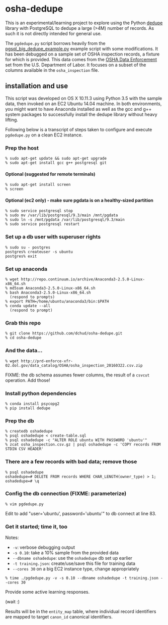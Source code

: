 # osha-dedupe

This is an experimental/learning project to explore using the Python
[dedupe](http://dedupe.readthedocs.org) library with PostgreSQL to
dedupe a large (>4M) number of records.  As such it is not directly
intended for general use.

The ```pgdedupe.py``` script borrows heavily from the
[pgsql_big_dedupe_example.py](http://datamade.github.io/dedupe-examples/docs/pgsql_big_dedupe_example.html)
example script with some modifications.  It has been debugged on a
sample set of OSHA inspection records, a fixture for which is
provided.  This data comes from the [OSHA Data
Enforcement](http://enforcedata.dol.gov/views/data_summary.php) set
from the U.S. Department of Labor.  It focuses on a subset of the
columns available in the ```osha_inspection``` file.


## installation and use

This script was developed on OS X 10.11.3 using Python 3.5 with the
sample data, then invoked on an EC2 Ubuntu 14.04 machine.  In both
environments, you might want to have Anaconda installed as well as
the gcc and g++ system packages to successfully install the dedupe
library without heavy lifting.

Following below is a transcript of steps taken to configure and 
execute ```pgdedupe.py``` on a clean EC2 instance.


### Prep the host
```
% sudo apt-get update && sudo apt-get upgrade
% sudo apt-get install gcc g++ postgresql git
```

#### Optional (suggested for remote terminals)
```
% sudo apt-get install screen
% screen
```

#### Optional (ec2 only) - make sure pgdata is on a healthy-sized partition
```
% sudo service postgresql stop
% sudo mv /var/lib/postgresql/9.3/main /mnt/pgdata
% sudo ln -s /mnt/pgdata /var/lib/postgresql/9.3/main
% sudo service postgresql restart
```

### Set up a db user with superuser rights
```
% sudo su - postgres
postgres% createuser -s ubuntu
postgres% exit
```

### Set up anaconda
```
% wget http://repo.continuum.io/archive/Anaconda3-2.5.0-Linux-x86_64.sh
% md5sum Anaconda3-2.5.0-Linux-x86_64.sh
% bash Anaconda3-2.5.0-Linux-x86_64.sh
  (respond to prompts)
% export PATH=/home/ubuntu/anaconda3/bin:$PATH
% conda update --all
  (respond to prompt)
```

### Grab this repo  
```
% git clone https://github.com/dchud/osha-dedupe.git
% cd osha-dedupe
```

### And the data...
```
% wget http://prd-enforce-xfr-02.dol.gov/data_catalog/OSHA/osha_inspection_20160322.csv.zip
```

FIXME: the db schema assumes fewer columns, the result of a
```csvcut``` operation.  Add those!


### Install python dependencies 
```
% conda install psycopg2
% pip install dedupe
```

### Prep the db
```
% createdb oshadedupe
% psql oshadedupe < create-table.sql
% psql oshadedupe -c "ALTER ROLE ubuntu WITH PASSWORD 'ubuntu'" 
% zcat osha_inspection.csv.gz | psql oshadedupe -c 'COPY records FROM STDIN CSV HEADER'
```

### There are a few records with bad data; remove those
```
% psql oshadedupe
oshadedupe=# DELETE FROM records WHERE CHAR_LENGTH(owner_type) > 1;
oshadedupe=# \q
``` 

### Config the db connection (FIXME: parameterize)
```
% vim pgdedupe.py
```

Edit to add "user='ubuntu', password='ubuntu'" to db connect at line 83.


### Get it started; time it, too

Notes: 

 * ```-v```: verbose debugging output
 * ```-s 0.10```: take a 10% sample from the provided data
 * ```--dbname oshadedupe```: use the ```oshadedupe``` db set up earlier
 * ```-t training.json```: create/use/save this file for training data
 * ```--cores 30``` on a big EC2 instance type, change appropriately

```
% time ./pgdedupe.py -v -s 0.10 --dbname oshadedupe -t training.json --cores 30
```

Provide some active learning responses.

(wait :)

Results will be in the ```entity_map``` table, where individual record
identifiers are mapped to target ```canon_id``` canonical identifiers.
